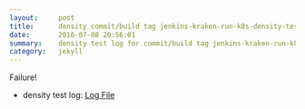 ```yaml
---
layout:     post
title:      density commit/build tag jenkins-kraken-run-k8s-density-tests-124-3
date:       2016-07-08 20:56:01
summary:    density test log for commit/build tag jenkins-kraken-run-k8s-density-tests-124-3.
category:   jekyll
---
```


Failure!

- density test log: [Log File](http://s3-us-west-2.amazonaws.com/kraken-e2e-logs/density/jenkins-kraken-run-k8s-density-tests-124-3/build-log.txt)
